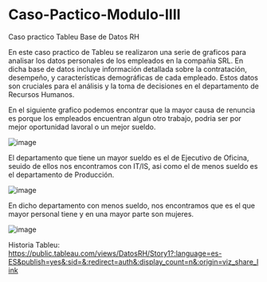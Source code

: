 # Caso-Pactico-Modulo-IIII
Caso practico Tableu Base de Datos RH

En este caso practico de Tableu se realizaron una serie de graficos para analisar los datos personales de los empleados en la compañia SRL. En dicha base de datos incluye información detallada sobre la contratación, desempeño, y características demográficas de cada empleado. Estos datos son cruciales para el análisis y la toma de decisiones en el departamento de Recursos Humanos.

En el siguiente grafico podemos encontrar que la mayor causa de renuncia es porque los empleados encuentran algun otro trabajo, podria ser por mejor oportunidad lavoral o un mejor sueldo.

![image](https://github.com/user-attachments/assets/ed9c5f0a-9a8d-413b-81d8-c49e6f554a3d)

El departamento que tiene un mayor sueldo es el de Ejecutivo de Oficina, seuido de ellos nos encontramos con IT/IS, asi como el de menos sueldo es el departamento de Producción. 

![image](https://github.com/user-attachments/assets/9c2424a7-afa6-4b8e-9750-1ad0078dd1ec)

En dicho departamento con menos sueldo, nos encontramos que es el que mayor personal tiene y en una mayor parte son mujeres.

![image](https://github.com/user-attachments/assets/ec0729eb-3346-4d9c-ba73-6ec357fecede)

Historia Tableu:
https://public.tableau.com/views/DatosRH/Story1?:language=es-ES&publish=yes&:sid=&:redirect=auth&:display_count=n&:origin=viz_share_link
